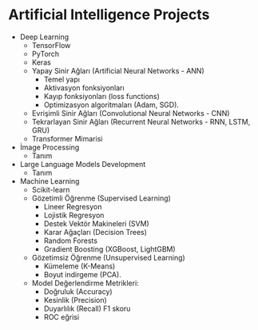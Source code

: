 # Artificial Intelligence Projects
- Deep Learning
    - TensorFlow
    - PyTorch
    - Keras
    - Yapay Sinir Ağları (Artificial Neural Networks - ANN)
        - Temel yapı 
        - Aktivasyon fonksiyonları 
        - Kayıp fonksiyonları (loss functions) 
        - Optimizasyon algoritmaları (Adam, SGD).
    - Evrişimli Sinir Ağları (Convolutional Neural Networks - CNN)
    - Tekrarlayan Sinir Ağları (Recurrent Neural Networks - RNN, LSTM, GRU)
    - Transformer Mimarisi
- İmage Processing
    - Tanım
- Large Language Models Development
    - Tanım
- Machine Learning
    - Scikit-learn
    - Gözetimli Öğrenme (Supervised Learning) 
        - Lineer Regresyon 
        - Lojistik Regresyon 
        - Destek Vektör Makineleri (SVM) 
        - Karar Ağaçları (Decision Trees) 
        - Random Forests 
        - Gradient Boosting (XGBoost, LightGBM)
    - Gözetimsiz Öğrenme (Unsupervised Learning) 
        - Kümeleme (K-Means) 
        - Boyut indirgeme (PCA).
    - Model Değerlendirme Metrikleri: 
        - Doğruluk (Accuracy) 
        - Kesinlik (Precision) 
        - Duyarlılık (Recall) F1 skoru 
        - ROC eğrisi